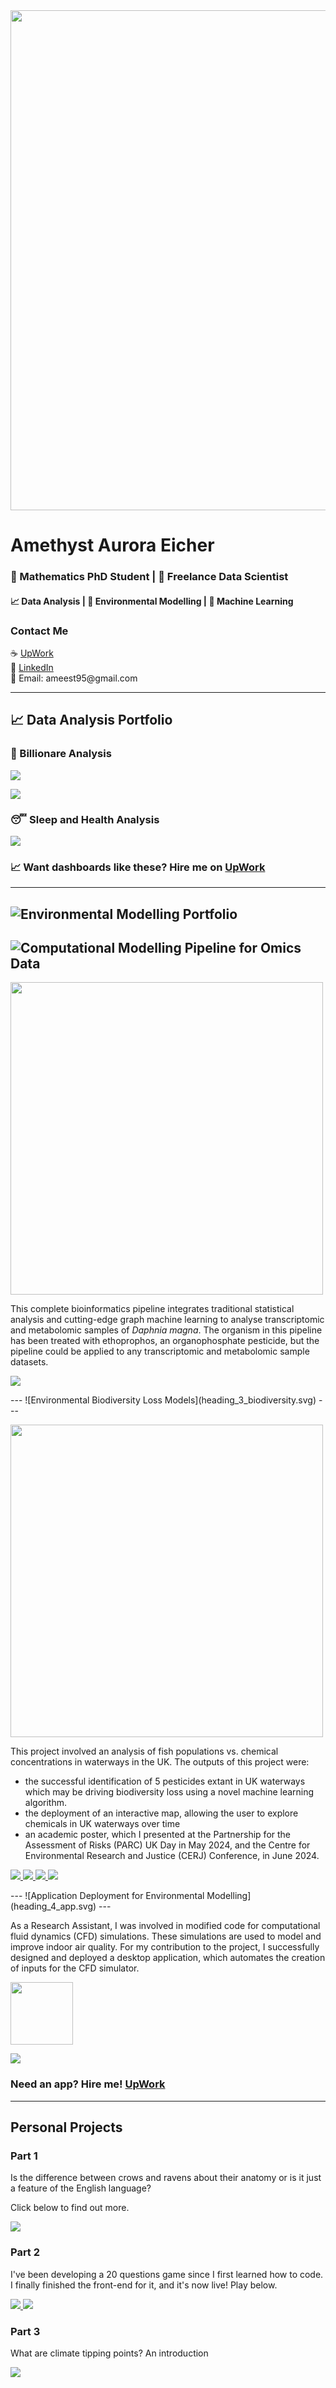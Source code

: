<img src="https://raw.githubusercontent.com/amethystaurora-robo/amethystaurora-robo/main/rare_fixed.png" width="800">


# Amethyst Aurora Eicher
### 🧮 Mathematics PhD Student | 💼 Freelance Data Scientist
#### 📈 Data Analysis | 🌋 Environmental Modelling | 🤖 Machine Learning 

### Contact Me

<p>
☕️ <a href="https://www.upwork.com/freelancers/~01218f57ed8d2bb823">UpWork</a><br>
💼   <a href="https://www.linkedin.com/in/amethyst-eicher-1a5998216/">LinkedIn</a><br>
📩 Email: ameest95@gmail.com
</p>

---

## **📈 Data Analysis Portfolio**

### 🤑 Billionare Analysis
<p align="left">
  <img src="https://github.com/amethystaurora-robo/amethystaurora-robo/blob/main/portfolio_billionaire_birthdays.png"/>
</p>
<p align="left">
  <img src="https://github.com/amethystaurora-robo/amethystaurora-robo/blob/main/portfolio_billionaire_countries.png"/>
</p>

### 😴 Sleep and Health Analysis
<p align="left">
  <img src="https://github.com/amethystaurora-robo/amethystaurora-robo/blob/main/portfolio_sleep.png"/>
</p>

### 📈 Want dashboards like these? Hire me on [UpWork](https://www.upwork.com/freelancers/~01218f57ed8d2bb823)
---
![Environmental Modelling Portfolio](heading_1_env_mon.svg)
---
![Computational Modelling Pipeline for Omics Data](heading_2_pipeline.svg)
---
<p align="left">
  <img src="https://github.com/amethystaurora-robo/amethystaurora-robo/blob/main/daphnia_overview.png" width="500">
</p>

This complete bioinformatics pipeline integrates traditional statistical analysis and cutting-edge graph machine learning to analyse transcriptomic and metabolomic samples of *Daphnia magna*. The organism in this pipeline has been treated with ethoprophos, an organophosphate pesticide, but the pipeline could be applied to any transcriptomic and metabolomic sample datasets.
<p align="left">
  <a href="https://github.com/amethystaurora-robo/Thesis_publication" target="_blank">
    <img src="https://img.shields.io/badge/View%20Repo-2b6750?style=for-the-badge&logo=github&logoColor=white"/>
  </a>
</p>
---
![Environmental Biodiversity Loss Models](heading_3_biodiversity.svg)
---

<p align="left">
  <img src="https://github.com/amethystaurora-robo/amethystaurora-robo/blob/main/fish_pop_chem.png" width="500"/>
</p>

This project involved an analysis of fish populations vs. chemical concentrations in waterways in the UK. The outputs of this project were:
- the successful identification of 5 pesticides extant in UK waterways which may be driving biodiversity loss using a novel machine learning algorithm. 
- the deployment of an interactive map, allowing the user to explore chemicals in UK waterways over time
- an academic poster, which I presented at the Partnership for the Assessment of Risks (PARC) UK Day in May 2024, and the Centre for Environmental Research and Justice (CERJ) Conference, in June 2024.
<p align="left">
  <a href="https://github.com/amethystaurora-robo/Zhou-Group-Project" target="_blank">
    <img src="https://img.shields.io/badge/View%20Repo-2b6750?style=for-the-badge&logo=github&logoColor=white"/>
  </a>
  <a href="https://public.tableau.com/app/profile/amethyst.eicher/vizzes" target="_blank">
    <img src="https://img.shields.io/badge/See%20Vizzes-eedb9a?style=for-the-badge&logo=tableau&logoColor=white"/>
  </a>
  <a href="https://ameest95.wixsite.com/my-site-5/about-4" target="_blank">
    <img src="https://img.shields.io/badge/Use%20Tool-dca89c?style=for-the-badge&logo=tableau&logoColor=white"/>
  </a>
  <a href="https://github.com/amethystaurora-robo/Zhou-Group-Project/blob/main/Academic_poster_final.pdf" target="_blank">
    <img src="https://img.shields.io/badge/Download%20Poster-f2a743?style=for-the-badge&logo=adobeacrobatreader&logoColor=white"/>
  </a>
</p>
---
![Application Deployment for Environmental Modelling](heading_4_app.svg)
---
<p>
As a Research Assistant, I was involved in modified code for computational fluid dynamics (CFD) simulations. These simulations are used to model and improve indoor air quality. For my contribution to the project, I successfully designed and deployed a desktop application, which automates the creation of inputs for the CFD simulator. 
  </p>
<p align="left">
  <img src="https://raw.githubusercontent.com/amethystaurora-robo/amethystaurora-robo/main/circle_img.png" width="100">
</p>
<p
  <a href="https://github.com/amethystaurora-robo/MultiFlow3D/releases" target="_blank">
    <img src="https://img.shields.io/badge/Download%20App-3366BB?style=for-the-badge&logo=googleplay&logoColor=white"/>
  </a>
</p>

### Need an app? Hire me! [UpWork](https://www.upwork.com/freelancers/~01218f57ed8d2bb823) 

---
## Personal Projects

### Part 1

Is the difference between crows and ravens about their anatomy or is it just a feature of the English language?

Click below to find out more.

<p align="left">
  <a href="https://github.com/amethystaurora-robo/CrowvRaven" target="_blank">
    <img src="https://img.shields.io/badge/View%20Repo-ff7f6d?style=for-the-badge&logo=github&logoColor=white"/>
  </a>
</p>

### Part 2

I've been developing a 20 questions game since I first learned how to code. I finally finished the front-end for it, and it's now live! Play below.

<p align="left">
  <a href="https://github.com/amethystaurora-robo/Animal_Guessing_Game" target="_blank">
    <img src="https://img.shields.io/badge/View%20Repo-059541?style=for-the-badge&logo=github&logoColor=white"/>
  <a href="https://amethystaurora-robo-animal-guessing-game-front-end-3qe79d.streamlit.app/" target="_blank">
    <img src="https://img.shields.io/badge/Play%20the%20Game-2aa198?style=for-the-badge&logo=googleplay&logoColor=white"/>
  </a>
</p>

### Part 3

What are climate tipping points? An introduction

<p align="left">
  <a href="https://github.com/amethystaurora-robo/Climate_change_analysis" target="_blank">
    <img src="https://img.shields.io/badge/View%20Repo-059541?style=for-the-badge&logo=github&logoColor=white"/>
  </a>
</p>





<!---
amethystaurora-robo/amethystaurora-robo is a ✨ special ✨ repository because its `README.md` (this file) appears on your GitHub profile.
You can click the Preview link to take a look at your changes.
--->
